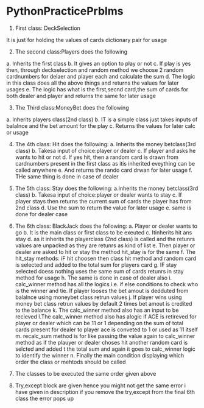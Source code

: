 # PythonPracticePrblms

1. First class: DeckSelection

It is just for holding the values of cards dictionary pair for usage

2. The second class:Players does the following

a. Inherits the first class
b. It gives an option to play or not
c. If play is yes then, through deckselection and random method we choose 2 random cardnumbers for delaer and player each and calculate the sum
d. The logic in this class does all the above things and returns the values for later usages
e. The logic has what is the first,secnd card,the sum of cards for both dealer and player and returns the same for later usage

3. The Third class:MoneyBet does the following

a. Inherits players class(2nd class)
b. IT is a simple class just takes inputs of balalnce and the bet amount for the play
c. Returns the values for later calc or usage

4. The 4th class: Hit does the following:
a. Inherits the money betclass(3rd class)
b. Takesa  input of choice:player or dealer
c. If player and asks he wants to hit or not
d. If yes hit, then a random card is drawn from cardnumbers present in the first class as itis inherited eveything can be called anywhere
e. And returns the rando card drwan for later usage
f. THe same thing is done in case of dealer

5. The 5th class: Stay does the following:
a.Inherits the money betclass(3rd class)
b. Takesa  input of choice:player or dealer wants to stay
c. If player stays then returns the current sum of cards the player has from 2nd class
d. Use the sum to return the value for later usage
e. same is done for dealer case

6. The 6th class: BlackJack does the following:
a. Player or dealer wants to go
b. It is the main class or first class to be exeuted
c. Itinherits hit ans stay
d. as it inherits the playerclass (2nd class) is called and the retunrs values are unpacked as they are retunrs as kind of list
e. Then player or dealer are asked to hit or stay the method hit_stay is for the same
f. The hit_stay methods: iF hit choosen then class hit method and random card is selected and added to the total sum for players card
g. IF stay selected doess nothing uses the same sum of cards retunrs in stay method for usage
h. The same is done in case of dealer also
i. calc_winner method has all the logics i.e. if else conditions to check who is the winner and tie. If player looses the bet amout is dedduted from balalnce using moneybet 
class retrun values
j. If player wins using money bet class retrun values by default 2 times bet amout is credited to the balance
k. The calc_winner method also has an input to be recieved
l.The calc_winner method also has alogic if ACE is retireved for player or dealer which can be 11 or 1 depending on the sum of total cards present for dealer to player ace is conveted to 1 or used as 11 itself
m. recalc_sum method is for like passing the value again to calc_winner method as if the plauyer or dealer choses hit another random card is selcted and added t the total sum and again it goes to calc_winner logic to identify the winner
n. Finally the main condition displaying which order the class or mehtods should be called

7. The classes to be executed the same order given above

8. Try,except block are given hence you might not get the same error i have given in description if you remove the try,except from the final 6th class the error pops up

